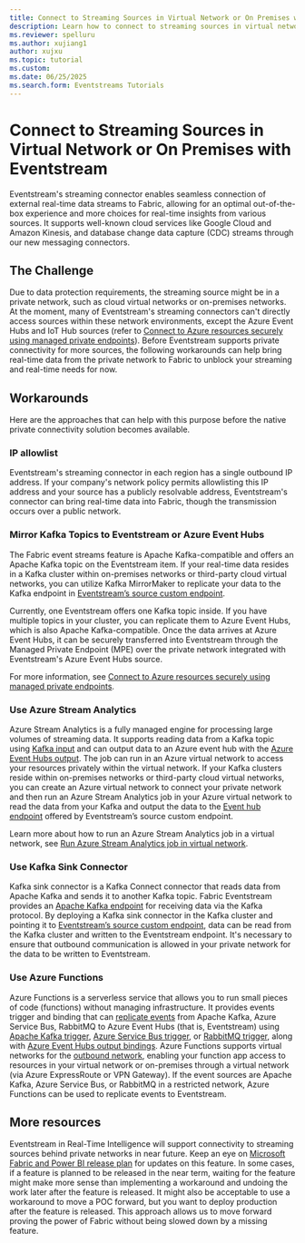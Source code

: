 ```yaml
---
title: Connect to Streaming Sources in Virtual Network or On Premises with Eventstream
description: Learn how to connect to streaming sources in virtual network or on-premises with Eventstream with workarounds
ms.reviewer: spelluru
ms.author: xujiang1
author: xujxu
ms.topic: tutorial
ms.custom:
ms.date: 06/25/2025
ms.search.form: Eventstreams Tutorials
---
```


# Connect to Streaming Sources in Virtual Network or On Premises with Eventstream

Eventstream's streaming connector enables seamless connection of external real-time data streams to Fabric, allowing for an optimal out-of-the-box experience and more choices for real-time insights from various sources. It supports well-known cloud services like Google Cloud and Amazon Kinesis, and database change data capture (CDC) streams through our new messaging connectors.

## The Challenge

Due to data protection requirements, the streaming source might be in a private network, such as cloud virtual networks or on-premises networks. At the moment, many of Eventstream's streaming connectors can't directly access sources within these network environments, except the Azure Event Hubs and IoT Hub sources (refer to [Connect to Azure resources securely using managed private endpoints](./set-up-private-endpoint.md)). Before Eventstream supports private connectivity for more sources, the following workarounds can help bring real-time data from the private network to Fabric to unblock your streaming and real-time needs for now.

## Workarounds

Here are the approaches that can help with this purpose before the native private connectivity solution becomes available.

### IP allowlist

Eventstream's streaming connector in each region has a single outbound IP address. If your company's network policy permits allowlisting this IP address and your source has a publicly resolvable address, Eventstream's connector can bring real-time data into Fabric, though the transmission occurs over a public network.

### Mirror Kafka Topics to Eventstream or Azure Event Hubs

The Fabric event streams feature is Apache Kafka-compatible and offers an Apache Kafka topic on the Eventstream item. If your real-time data resides in a Kafka cluster within on-premises networks or third-party cloud virtual networks, you can utilize Kafka MirrorMaker to replicate your data to the Kafka endpoint in [Eventstream’s source custom endpoint](add-source-custom-app.md#kafka). 

Currently, one Eventstream offers one Kafka topic inside. If you have multiple topics in your cluster, you can replicate them to Azure Event Hubs, which is also Apache Kafka-compatible. Once the data arrives at Azure Event Hubs, it can be securely transferred into Eventstream through the Managed Private Endpoint (MPE) over the private network integrated with Eventstream's Azure Event Hubs source.

For more information, see [Connect to Azure resources securely using managed private endpoints](set-up-private-endpoint.md). 

### Use Azure Stream Analytics

Azure Stream Analytics is a fully managed engine for processing large volumes of streaming data. It supports reading data from a Kafka topic using [Kafka input](/azure/stream-analytics/stream-analytics-define-kafka-input) and can output data to an Azure event hub with the [Azure Event Hubs output](/azure/stream-analytics/event-hubs-output). The job can run in an Azure virtual network to access your resources privately within the virtual network. If your Kafka clusters reside within on-premises networks or third-party cloud virtual networks, you can create an Azure virtual network to connect your private network and then run an Azure Stream Analytics job in your Azure virtual network to read the data from your Kafka and output the data to the [Event hub endpoint](add-source-custom-app.md#event-hub) offered by Eventstream’s source custom endpoint.

Learn more about how to run an Azure Stream Analytics job in a virtual network, see [Run Azure Stream Analytics job in virtual network](/azure/stream-analytics/run-job-in-virtual-network).

### Use Kafka Sink Connector

Kafka sink connector is a Kafka Connect connector that reads data from Apache Kafka and sends it to another Kafka topic. Fabric Eventstream provides an [Apache Kafka endpoint](overview.md#apache-kafka-on-fabric-eventstreams) for receiving data via the Kafka protocol. By deploying a Kafka sink connector in the Kafka cluster and pointing it to [Eventstream’s source custom endpoint](add-source-custom-app.md#kafka), data can be read from the Kafka cluster and written to the Eventstream endpoint. It's necessary to ensure that outbound communication is allowed in your private network for the data to be written to Eventstream.

### Use Azure Functions

Azure Functions is a serverless service that allows you to run small pieces of code (functions) without managing infrastructure. It provides events trigger and binding that can [replicate events](/azure/event-hubs/event-hubs-federation-replicator-functions#replication-applications-and-tasks-in-azure-functions) from Apache Kafka, Azure Service Bus, RabbitMQ to Azure Event Hubs (that is, Eventstream) using [Apache Kafka trigger](https://github.com/azure/azure-functions-kafka-extension), [Azure Service Bus trigger](/azure/azure-functions/functions-bindings-service-bus-trigger?tabs=csharp), or [RabbitMQ trigger](https://github.com/azure/azure-functions-rabbitmq-extension), along with [Azure Event Hubs output bindings](/azure/azure-functions/functions-bindings-event-hubs-output?tabs=python-v2%2Cisolated-process%2Cnodejs-v4%2Cfunctionsv2%2Cextensionv5&pivots=programming-language-csharp). Azure Functions supports virtual networks for the [outbound network](/azure/azure-functions/functions-networking-options?tabs=azure-portal#outbound-networking-features), enabling your function app access to resources in your virtual network or on-premises through a virtual network (via Azure ExpressRoute or VPN Gateway). If the event sources are Apache Kafka, Azure Service Bus, or RabbitMQ in a restricted network, Azure Functions can be used to replicate events to Eventstream.

## More resources

Eventstream in Real-Time Intelligence will support connectivity to streaming sources behind private networks in near future. Keep an eye on [Microsoft Fabric and Power BI release plan](https://aka.ms/fabricroadmap) for updates on this feature. In some cases, if a feature is planned to be released in the near term, waiting for the feature might make more sense than implementing a workaround and undoing the work later after the feature is released. It might also be acceptable to use a workaround to move a POC forward, but you want to deploy production after the feature is released. This approach allows us to move forward proving the power of Fabric without being slowed down by a missing feature.
